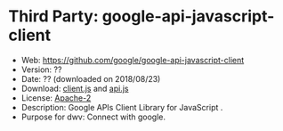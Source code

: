 Third Party: google-api-javascript-client
=========================================

* Web: https://github.com/google/google-api-javascript-client
* Version: ??
* Date: ?? (downloaded on 2018/08/23)
* Download: [client.js](https://apis.google.com/js/client.js) and [api.js](https://apis.google.com/js/api.js)
* License: [Apache-2](https://opensource.org/licenses/Apache-2.0)
* Description: Google APIs Client Library for JavaScript .
* Purpose for dwv: Connect with google.

